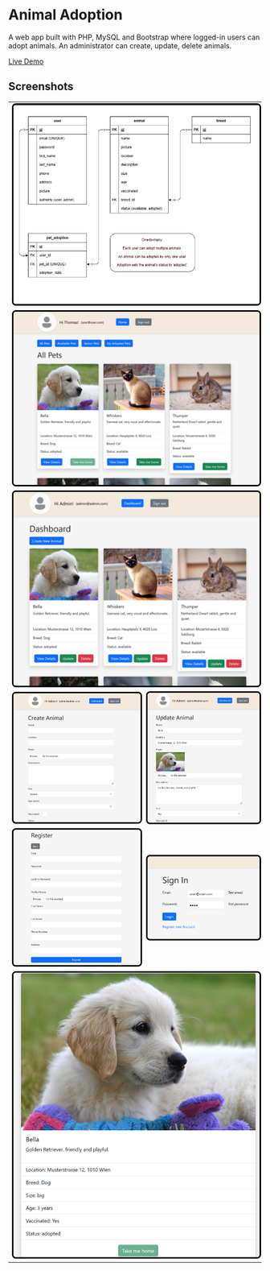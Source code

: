 # Animal Adoption

A web app built with PHP, MySQL and Bootstrap where logged-in users can adopt animals.
An administrator can create, update, delete animals.

[Live Demo](https://kim.codefactory.live/animal_adoption)

## Screenshots

<table>
  <tr>
    <td colspan="2">
      <img src="./docs/entity_relationship_model.png" alt="" width="100%" style="border:3px solid black; border-radius:8px;" />
    </td>
  </tr>
  <tr>
    <td colspan="2">
      <img src="./screenshots/home.png" alt="" width="100%" style="border:3px solid black; border-radius:8px;" />
    </td>
  </tr>
  <tr>
    <td colspan="2">
      <img src="./screenshots/dashboard.png" alt="" width="100%" style="border:3px solid black; border-radius:8px;" />
    </td>
  </tr>
  <tr>
    <td>
      <img src="./screenshots/create.png" alt="" width="100%" style="border:3px solid black; border-radius:8px;" />
    </td>
    <td>
      <img src="./screenshots/update.png" alt="" width="100%" style="border:3px solid black; border-radius:8px;" />
    </td>
  </tr>
  <tr>
    <td>
      <img src="./screenshots/register.png" alt="" width="100%" style="border:3px solid black; border-radius:8px;" />
    </td>
    <td>
      <img src="./screenshots/sign_in.png" alt="" width="100%" style="border:3px solid black; border-radius:8px;" />
    </td>
  </tr>
  <tr>
    <td colspan="2">
      <img src="./screenshots/details.png" alt="" width="100%" style="border:3px solid black; border-radius:8px;" />
    </td>
  </tr>
</table>
